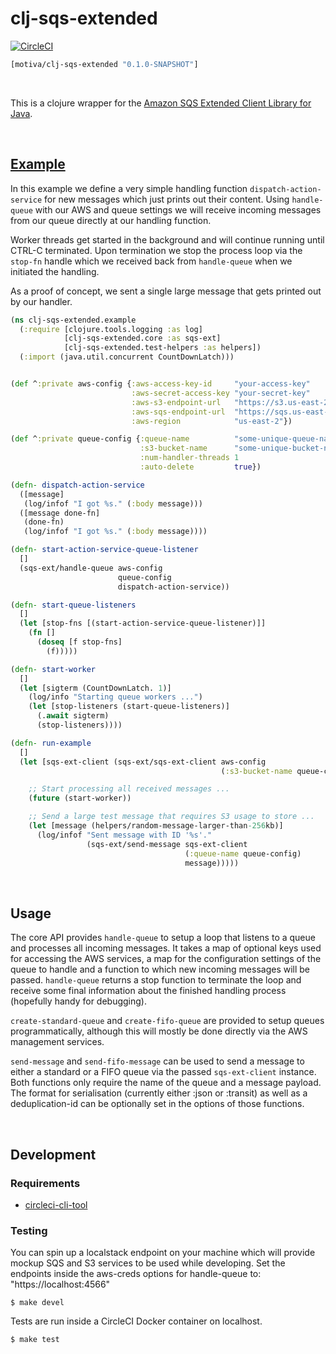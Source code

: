 # clj-sqs-extended

[![CircleCI](https://circleci.com/gh/Motiva-AI/clj-sqs-extended/tree/master.svg?style=svg)](https://circleci.com/gh/Motiva-AI/clj-sqs-extended/tree/master)

```clojure
[motiva/clj-sqs-extended "0.1.0-SNAPSHOT"]
```

<br/>

This is a clojure wrapper for the [Amazon SQS Extended Client Library for Java](https://github.com/awslabs/amazon-sqs-java-extended-client-lib).

<br/>
  
## [Example](https://github.com/Motiva-AI/clj-sqs-extended/blob/master/test/clj_sqs_extended/example.clj)

In this example we define a very simple handling function ```dispatch-action-service``` for new messages
which just prints out their content. Using ```handle-queue``` with our AWS and queue
settings we will receive incoming messages from our queue directly at our handling
function.

Worker threads get started in the background and will continue running until
CTRL-C terminated. Upon termination we stop the process loop via the ```stop-fn```
handle which we received back from ```handle-queue``` when we initiated the
handling.

As a proof of concept, we sent a single large message that gets printed out by
our handler.
 
```clj
(ns clj-sqs-extended.example
  (:require [clojure.tools.logging :as log]
            [clj-sqs-extended.core :as sqs-ext]
            [clj-sqs-extended.test-helpers :as helpers])
  (:import (java.util.concurrent CountDownLatch)))


(def ^:private aws-config {:aws-access-key-id     "your-access-key"
                           :aws-secret-access-key "your-secret-key"
                           :aws-s3-endpoint-url   "https://s3.us-east-2.amazonaws.com"
                           :aws-sqs-endpoint-url  "https://sqs.us-east-2.amazonaws.com"
                           :aws-region            "us-east-2"})

(def ^:private queue-config {:queue-name          "some-unique-queue-name-to-use"
                             :s3-bucket-name      "some-unique-bucket-name-to-use"
                             :num-handler-threads 1
                             :auto-delete         true})

(defn- dispatch-action-service
  ([message]
   (log/infof "I got %s." (:body message)))
  ([message done-fn]
   (done-fn)
   (log/infof "I got %s." (:body message))))

(defn- start-action-service-queue-listener
  []
  (sqs-ext/handle-queue aws-config
                        queue-config
                        dispatch-action-service))

(defn- start-queue-listeners
  []
  (let [stop-fns [(start-action-service-queue-listener)]]
    (fn []
      (doseq [f stop-fns]
        (f)))))

(defn- start-worker
  []
  (let [sigterm (CountDownLatch. 1)]
    (log/info "Starting queue workers ...")
    (let [stop-listeners (start-queue-listeners)]
      (.await sigterm)
      (stop-listeners))))

(defn- run-example
  []
  (let [sqs-ext-client (sqs-ext/sqs-ext-client aws-config
                                               (:s3-bucket-name queue-config))]

    ;; Start processing all received messages ...
    (future (start-worker))

    ;; Send a large test message that requires S3 usage to store ...
    (let [message (helpers/random-message-larger-than-256kb)]
      (log/infof "Sent message with ID '%s'."
                 (sqs-ext/send-message sqs-ext-client
                                       (:queue-name queue-config)
                                       message)))))
```

<br/>

## Usage

The core API provides ```handle-queue``` to setup a loop that listens to a queue and
processes all incoming messages. It takes a map of optional keys used for accessing
the AWS services, a map for the configuration settings of the queue to handle and
a function to which new incoming messages will be passed. ```handle-queue``` returns
a stop function to terminate the loop and receive some final information about the
finished handling process (hopefully handy for debugging).

```create-standard-queue``` and ```create-fifo-queue``` are provided to setup
queues programmatically, although this will mostly be done directly via the
AWS management services.
 
```send-message``` and ```send-fifo-message``` can be used to send a message to
either a standard or a FIFO queue via the passed ```sqs-ext-client``` instance. 
Both functions only require the name of the queue and a message payload. The format
for serialisation (currently either :json or :transit) as well as a
deduplication-id can be optionally set in the options of those functions.

<br/>

## Development

### Requirements

- [circleci-cli-tool](https://circleci.com/docs/2.0/local-cli/)

### Testing

You can spin up a localstack endpoint on your machine which will provide
mockup SQS and S3 services to be used while developing. Set the endpoints
inside the aws-creds options for handle-queue to: "https://localhost:4566"

```
$ make devel
```

Tests are run inside a CircleCI Docker container on localhost.

```
$ make test
```

